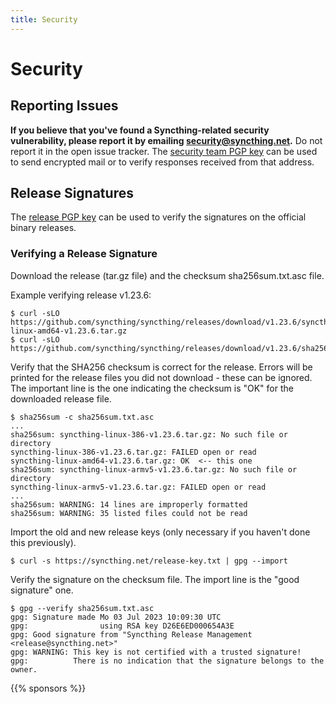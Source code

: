 ```yaml
---
title: Security
---
```


# Security


## Reporting Issues

**If you believe that you've found a Syncthing-related security
vulnerability, please report it by emailing security@syncthing.net.** Do not
report it in the open issue tracker. The [security team PGP
key](/security-key.txt) can be used to send encrypted mail or to verify
responses received from that address.


## Release Signatures

The [release PGP key](/release-key.txt) can be used to verify the signatures
on the official binary releases.


### Verifying a Release Signature

Download the release (tar.gz file) and the checksum sha256sum.txt.asc file.

Example verifying release v1.23.6:

```
$ curl -sLO https://github.com/syncthing/syncthing/releases/download/v1.23.6/syncthing-linux-amd64-v1.23.6.tar.gz
$ curl -sLO https://github.com/syncthing/syncthing/releases/download/v1.23.6/sha256sum.txt.asc
```

Verify that the SHA256 checksum is correct for the release. Errors will be
printed for the release files you did not download - these can be ignored.
The important line is the one indicating the checksum is "OK" for the
downloaded release file.

```
$ sha256sum -c sha256sum.txt.asc
...
sha256sum: syncthing-linux-386-v1.23.6.tar.gz: No such file or directory
syncthing-linux-386-v1.23.6.tar.gz: FAILED open or read
syncthing-linux-amd64-v1.23.6.tar.gz: OK  <-- this one
sha256sum: syncthing-linux-armv5-v1.23.6.tar.gz: No such file or directory
syncthing-linux-armv5-v1.23.6.tar.gz: FAILED open or read
...
sha256sum: WARNING: 14 lines are improperly formatted
sha256sum: WARNING: 35 listed files could not be read
```

Import the old and new release keys (only necessary if you haven't done this previously).

```
$ curl -s https://syncthing.net/release-key.txt | gpg --import
```

Verify the signature on the checksum file. The import line is the "good signature" one.

```
$ gpg --verify sha256sum.txt.asc
gpg: Signature made Mo 03 Jul 2023 10:09:30 UTC
gpg:                using RSA key D26E6ED000654A3E
gpg: Good signature from "Syncthing Release Management <release@syncthing.net>"
gpg: WARNING: This key is not certified with a trusted signature!
gpg:          There is no indication that the signature belongs to the owner.
```

{{% sponsors %}}
